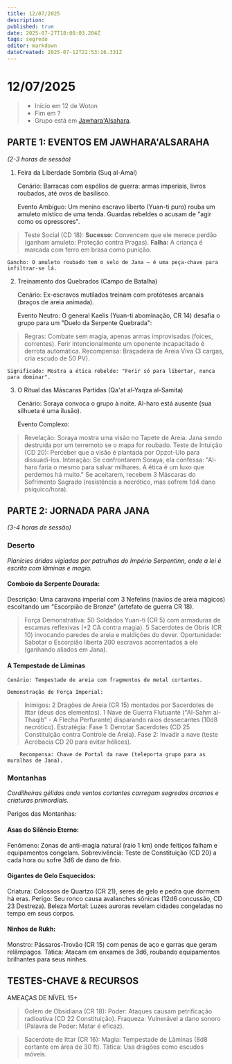 ```yaml
---
title: 12/07/2025
description: 
published: true
date: 2025-07-27T18:08:03.204Z
tags: segredo
editor: markdown
dateCreated: 2025-07-12T22:53:16.331Z
---
```


# 12/07/2025

> - Início em 12 de Woton
> - Fim em ?
> - Grupo está em [Jawhara'Alsahara](/lugares/plano-material/drafeon/sudeste-de-drafeon/jawaharaalsahara).
<!-- {blockquote:.is-info} -->

## PARTE 1: EVENTOS EM JAWHARA'ALSARAHA

*(2-3 horas de sessão)*
1. Feira da Liberdade Sombria (Suq al-Amal)

    Cenário: Barracas com espólios de guerra: armas imperiais, livros roubados, até ovos de basilisco.

    Evento Ambíguo: Um menino escravo liberto (Yuan-ti puro) rouba um amuleto místico de uma tenda. Guardas rebeldes o acusam de "agir como os opressores".

>    Teste Social (CD 18):
            **Sucesso:** Convencem que ele merece perdão (ganham amuleto: Proteção contra Pragas).
            **Falha:** A criança é marcada com ferro em brasa como punição.

    Gancho: O amuleto roubado tem o selo de Jana – é uma peça-chave para infiltrar-se lá.

2. Treinamento dos Quebrados (Campo de Batalha)

    Cenário: Ex-escravos mutilados treinam com protóteses arcanais (braços de areia animada).

    Evento Neutro: O general Kaelis (Yuan-ti abominação, CR 14) desafia o grupo para um "Duelo da Serpente Quebrada":

> Regras:
            Combate sem magia, apenas armas improvisadas (foices, correntes).
            Ferir intencionalmente um oponente incapacitado é derrota automática.
        Recompensa: Braçadeira de Areia Viva (3 cargas, cria escudo de 50 PV).

    Significado: Mostra a ética rebelde: "Ferir só para libertar, nunca para dominar".

3. O Ritual das Máscaras Partidas (Qa'at al-Yaqza al-Samita)

    Cenário: Soraya convoca o grupo à noite. Al-haro está ausente (sua silhueta é uma ilusão).

    Evento Complexo:

> Revelação: Soraya mostra uma visão no Tapete de Areia: Jana sendo destruída por um terremoto se o mapa for roubado.
        Teste de Intuição (CD 20): Perceber que a visão é plantada por Opzot-Ulo para dissuadi-los.
        Interação:
            Se confrontarem Soraya, ela confessa: "Al-haro faria o mesmo para salvar milhares. A ética é um luxo que perdemos há muito."
            Se aceitarem, recebem 3 Máscaras do Sofrimento Sagrado (resistência a necrótico, mas sofrem 1d4 dano psíquico/hora).

## PARTE 2: JORNADA PARA JANA

*(3-4 horas de sessão)*

### Deserto

*Planícies áridas vigiadas por patrulhas do Império Serpentinn, onde a lei é escrita com lâminas e magia.*

#### Comboio da Serpente Dourada:
   Descrição: Uma caravana imperial com 3 Nefelins (navios de areia mágicos) escoltando um "Escorpião de Bronze" (artefato de guerra CR 18).
> Força Demonstrativa:
> 50 Soldados Yuan-ti (CR 5) com armaduras de escamas reflexivas (+2 CA contra magia).
> 5 Sacerdotes de Obris (CR 10) invocando paredes de areia e maldições do dever.
   Oportunidade: Sabotar o Escorpião liberta 200 escravos acorrentados a ele (ganhando aliados em Jana).

#### A Tempestade de Lâminas

    Cenário: Tempestade de areia com fragmentos de metal cortantes.

    Demonstração de Força Imperial:

> Inimigos:
            2 Dragões de Areia (CR 15) montados por Sacerdotes de Ittar (deus dos elementos).
            1 Nave de Guerra Flutuante ("Al-Sahm al-Thaqib" - A Flecha Perfurante) disparando raios dessecantes (10d8 necrótico).
    Estratégia:
        Fase 1: Derrotar Sacerdotes (CD 25 Constituição contra Controle de Areia).
        Fase 2: Invadir a nave (teste Acrobacia CD 20 para evitar hélices).
        
        Recompensa: Chave de Portal da nave (teleporta grupo para as muralhas de Jana).

### Montanhas

*Cordilheiras gélidas onde ventos cortantes carregam segredos arcanos e criaturas primordiais.*

Perigos das Montanhas:

#### Asas do Silêncio Eterno:

Fenômeno: Zonas de anti-magia natural (raio 1 km) onde feitiços falham e equipamentos congelam.
Sobrevivência: Teste de Constituição (CD 20) a cada hora ou sofre 3d6 de dano de frio.

#### Gigantes de Gelo Esquecidos:

Criatura: Colossos de Quartzo (CR 21), seres de gelo e pedra que dormem há eras.
Perigo: Seu ronco causa avalanches sônicas (12d6 concussão, CD 23 Destreza).
Beleza Mortal: Luzes auroras revelam cidades congeladas no tempo em seus corpos.

#### Ninhos de Rukh:

Monstro: Pássaros-Trovão (CR 15) com penas de aço e garras que geram relâmpagos.
Tática: Atacam em enxames de 3d6, roubando equipamentos brilhantes para seus ninhes.

## TESTES-CHAVE & RECURSOS
AMEAÇAS DE NÍVEL 15+

> Golem de Obsidiana (CR 18):
        Poder: Ataques causam petrificação radioativa (CD 22 Constituição).
        Fraqueza: Vulnerável a dano sonoro (Palavra de Poder: Matar é eficaz).

> Sacerdote de Ittar (CR 16):
        Magia: Tempestade de Lâminas (8d8 cortante em área de 30 ft).
        Tática: Usa dragões como escudos móveis.